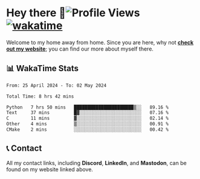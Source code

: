 # Hey there :wave:![Profile Views](https://komarev.com/ghpvc/?username=skifli) [![wakatime](https://wakatime.com/badge/user/b4317b02-0c6d-457b-82a4-a448b8a8d1df.svg)](https://wakatime.com/@b4317b02-0c6d-457b-82a4-a448b8a8d1df)

Welcome to my home away from home. Since you are here, why not [**check out my website**](https://skifli.github.io); you can find our more about myself there.

## 📊 WakaTime Stats

<!--START_SECTION:waka-->

```txt
From: 25 April 2024 - To: 02 May 2024

Total Time: 8 hrs 42 mins

Python   7 hrs 50 mins   ██████████████████████▒░░   89.16 %
Text     37 mins         █▓░░░░░░░░░░░░░░░░░░░░░░░   07.16 %
C        11 mins         ▓░░░░░░░░░░░░░░░░░░░░░░░░   02.14 %
Other    4 mins          ▒░░░░░░░░░░░░░░░░░░░░░░░░   00.91 %
CMake    2 mins          ░░░░░░░░░░░░░░░░░░░░░░░░░   00.42 %
```

<!--END_SECTION:waka-->

## 📞 Contact

All my contact links, including **Discord**, **LinkedIn**, and **Mastodon**, can be found on my website linked above.

